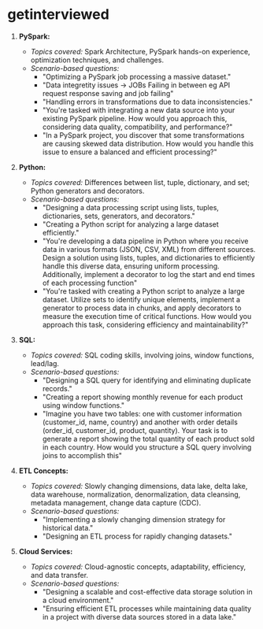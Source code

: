 # getinterviewed

1. **PySpark:**
   - *Topics covered:* Spark Architecture, PySpark hands-on experience, optimization techniques, and challenges.
   - *Scenario-based questions:*
     - "Optimizing a PySpark job processing a massive dataset."
     - "Data integretity issues -> JOBs Failing in between eg API request response saving and job failing"
     - "Handling errors in transformations due to data inconsistencies."
     - "You're tasked with integrating a new data source into your existing PySpark pipeline. How would you approach this, considering data quality, compatibility, and performance?"
     - "In a PySpark project, you discover that some transformations are causing skewed data distribution. How would you handle this issue to ensure a balanced and efficient processing?"

2. **Python:**
   - *Topics covered:* Differences between list, tuple, dictionary, and set; Python generators and decorators.
   - *Scenario-based questions:*
     - "Designing a data processing script using lists, tuples, dictionaries, sets, generators, and decorators."
     - "Creating a Python script for analyzing a large dataset efficiently."
     - "You're developing a data pipeline in Python where you receive data in various formats (JSON, CSV, XML) from different sources. Design a solution using lists, tuples, and dictionaries to efficiently handle this diverse data, ensuring uniform processing. Additionally, implement a decorator to log the start and end times of each processing function"
     - "You're tasked with creating a Python script to analyze a large dataset. Utilize sets to identify unique elements, implement a generator to process data in chunks, and apply decorators to measure the execution time of critical functions. How would you approach this task, considering efficiency and maintainability?"

3. **SQL:**
   - *Topics covered:* SQL coding skills, involving joins, window functions, lead/lag.
   - *Scenario-based questions:*
     - "Designing a SQL query for identifying and eliminating duplicate records."
     - "Creating a report showing monthly revenue for each product using window functions."
     - "Imagine you have two tables: one with customer information (customer_id, name, country) and another with order details (order_id, customer_id, product, quantity). Your task is to generate a report showing the total quantity of each product sold in each country. How would you structure a SQL query involving joins to accomplish this"

4. **ETL Concepts:**
   - *Topics covered:* Slowly changing dimensions, data lake, delta lake, data warehouse, normalization, denormalization, data cleansing, metadata management, change data capture (CDC).
   - *Scenario-based questions:*
     - "Implementing a slowly changing dimension strategy for historical data."
     - "Designing an ETL process for rapidly changing datasets."

5. **Cloud Services:**
   - *Topics covered:* Cloud-agnostic concepts, adaptability, efficiency, and data transfer.
   - *Scenario-based questions:*
     - "Designing a scalable and cost-effective data storage solution in a cloud environment."
     - "Ensuring efficient ETL processes while maintaining data quality in a project with diverse data sources stored in a data lake."
